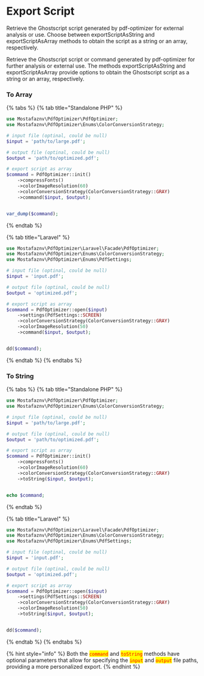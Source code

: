 # Export Script

Retrieve the Ghostscript script generated by pdf-optimizer for external analysis or use. Choose between exportScriptAsString and exportScriptAsArray methods to obtain the script as a string or an array, respectively.

Retrieve the Ghostscript script or command generated by pdf-optimizer for further analysis or external use. The methods exportScriptAsString and exportScriptAsArray provide options to obtain the Ghostscript script as a string or an array, respectively.



### To Array

{% tabs %}
{% tab title="Standalone PHP" %}
```php
use Mostafaznv\PdfOptimizer\PdfOptimizer;
use Mostafaznv\PdfOptimizer\Enums\ColorConversionStrategy;

# input file (optinal, could be null)
$input = 'path/to/large.pdf';

# output file (optinal, could be null)
$output = 'path/to/optimized.pdf';

# export script as array
$command = PdfOptimizer::init()
    ->compressFonts()
    ->colorImageResolution(60)
    ->colorConversionStrategy(ColorConversionStrategy::GRAY)
    ->command($input, $output);


var_dump($command);
```
{% endtab %}

{% tab title="Laravel" %}
```php
use Mostafaznv\PdfOptimizer\Laravel\Facade\PdfOptimizer;
use Mostafaznv\PdfOptimizer\Enums\ColorConversionStrategy;
use Mostafaznv\PdfOptimizer\Enums\PdfSettings;

# input file (optinal, could be null)
$input = 'input.pdf';

# output file (optinal, could be null)
$output = 'optimized.pdf';

# export script as array
$command = PdfOptimizer::open($input)
    ->settings(PdfSettings::SCREEN)
    ->colorConversionStrategy(ColorConversionStrategy::GRAY)
    ->colorImageResolution(50)
    ->command($input, $output);


dd($command);
```
{% endtab %}
{% endtabs %}

### To String

{% tabs %}
{% tab title="Standalone PHP" %}
```php
use Mostafaznv\PdfOptimizer\PdfOptimizer;
use Mostafaznv\PdfOptimizer\Enums\ColorConversionStrategy;

# input file (optinal, could be null)
$input = 'path/to/large.pdf';

# output file (optinal, could be null)
$output = 'path/to/optimized.pdf';

# export script as array
$command = PdfOptimizer::init()
    ->compressFonts()
    ->colorImageResolution(60)
    ->colorConversionStrategy(ColorConversionStrategy::GRAY)
    ->toString($input, $output);


echo $command;
```
{% endtab %}

{% tab title="Laravel" %}
```php
use Mostafaznv\PdfOptimizer\Laravel\Facade\PdfOptimizer;
use Mostafaznv\PdfOptimizer\Enums\ColorConversionStrategy;
use Mostafaznv\PdfOptimizer\Enums\PdfSettings;

# input file (optinal, could be null)
$input = 'input.pdf';

# output file (optinal, could be null)
$output = 'optimized.pdf';

# export script as array
$command = PdfOptimizer::open($input)
    ->settings(PdfSettings::SCREEN)
    ->colorConversionStrategy(ColorConversionStrategy::GRAY)
    ->colorImageResolution(50)
    ->toString($input, $output);


dd($command);
```
{% endtab %}
{% endtabs %}



{% hint style="info" %}
Both the <mark style="color:red;">`command`</mark> and <mark style="color:red;">`toString`</mark> methods have optional parameters that allow for specifying the <mark style="color:red;">`input`</mark> and <mark style="color:red;">`output`</mark> file paths, providing a more personalized export.
{% endhint %}

